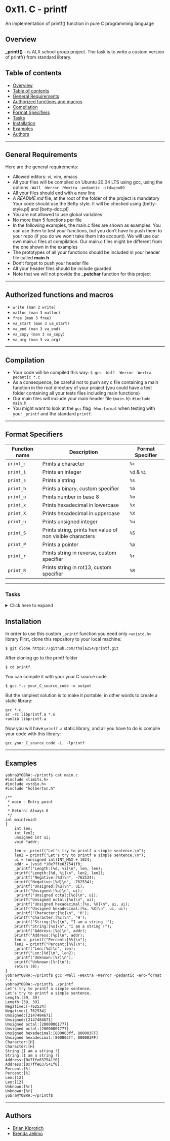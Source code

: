 # 0x11. C - printf

An implementation of printf() function in pure C programming language

## Overview

**\_printf()** - is ALX school group project. The task is to write a custom version of printf() from standard library.

## Table of contents

<!--ts-->

- [Overview](#overview)
- [Table of contents](#table-of-contents)
- [General Requirements](#general-requirements)
- [Authorized functions and macros](#authorized-functions-and-macros)
- [Compilation](#compilation)
- [Format Specifiers](#format-specifiers)
- [Tasks](#tasks)
- [Installation](#installation)
- [Examples](#examples)
- [Authors](#authors)
<!--te-->

---

## General Requirements

Here are the general requirements:

- Allowed editors: vi, vim, emacs
- All your files will be compiled on Ubuntu 20.04 LTS using gcc, using the options `-Wall -Werror -Wextra -pedantic -std=gnu89`
- All your files should end with a new line
- _A README.md_ file, at the root of the folder of the project is mandatory
  Your code should use the Betty style. It will be checked using [betty-style.pl] and [betty-doc.pl]
- You are not allowed to use global variables
- No more than 5 functions per file
- In the following examples, the main.c files are shown as examples. You can use them to test your functions, but you don’t have to push them to your repo (if you do we won’t take them into account). We will use our own main.c files at compilation. Our main.c files might be different from the one shown in the examples
- The prototypes of all your functions should be included in your header file called **main.h**
- Don’t forget to push your header file
- All your header files should be include guarded
- Note that we will not provide the **\_putchar** function for this project

---

## Authorized functions and macros

- `write (man 2 write)`
- `malloc (man 3 malloc)`
- `free (man 3 free)`
- `va_start (man 3 va_start)`
- `va_end (man 3 va_end)`
- `va_copy (man 3 va_copy)`
- `va_arg (man 3 va_arg)`

---

## Compilation

- Your code will be compiled this way:
  `$ gcc -Wall -Werror -Wextra -pedantic *.c`
- As a consequence, be careful not to push any c file containing a main function in the root directory of your project (you could have a test folder containing all your tests files including main functions)
- Our main files will include your main header file (`main.h`): `#include main.h`
- You might want to look at the `gcc` flag `-Wno-format` when testing with your `_printf` and the standard `printf`.

---

## Format Specifiers

| Function name | Description                                               | Format Specifier |
| ------------- | --------------------------------------------------------- | ---------------- |
| `print_c`     | Prints a character                                        | `%c`             |
| `print_i`     | Prints an integer                                         | `%d` & `%i`      |
| `print_s`     | Prints a string                                           | `%s`             |
| `print_b`     | Prints a binary, custom specifier                         | `%b`             |
| `print_o`     | Prints number in base 8                                   | `%o`             |
| `print_x`     | Prints hexadecimal in lowercase                           | `%x`             |
| `print_X`     | Prints hexadecimal in uppercase                           | `%X`             |
| `print_u`     | Prints unsigned integer                                   | `%u`             |
| `print_S`     | Prints string, prints hex value of non visible characters | `%S`             |
| `print_P`     | Prints a pointer                                          | `%p`             |
| `print_r`     | Prints string in reverse, custom specifier                | `%r`             |
| `print_R`     | Prints string in rot13, custom specifier                  | `%R`             |

---

### Tasks

<details>
<summary>
Click here to expand
</summary>
<ul>

<li>- 0. I'm not going anywhere. You can print that wherever you want to. I'm here and I'm a Spur for life <i>mandatory</i>
</li><li> - 1. Education is when you read the fine print. Experience is what you get if you don't  <i>mandatory</i>
</li><li> - 2. Just because it's in print doesn't mean it's the gospel  <i>mandatory</i>
</li><li> - 3. With a face like mine, I do better in print <i>#advanced</i>
</li><li> - 4. What one has not experienced, one will never understand in print <i>#advanced</i>
</li><li> - 5. Nothing in fine print is ever good news <i>#advanced</i>
</li><li> - 6. My weakness is wearing too much leopard print <i>#advanced</i>
</li><li> - 7. How is the world ruled and led to war? Diplomats lie to journalists and believe these lies when they see them in print <i>#advanced</i>
</li><li> - 8. The big print gives and the small print takes away <i>#advanced</i>
</li><li> - 9. Sarcasm is lost in print <i>#advanced</i>
</li><li> - 10. Print some money and give it to us for the rain forests <i>#advanced</i>
</li><li> - 11. The negative is the equivalent of the composer's score, and the print the performance <i>#advanced</i>
</li><li> - 12. It's depressing when you're still around and your albums are out of print <i>#advanced</i>
</li><li> - 13. Every time that I wanted to give up, if I saw an interesting textile, print what ever, suddenly I would see a collection <i>#advanced</i>
</li><li> - 14. Print is the sharpest and the strongest weapon of our party <i>#advanced</i>
</li><li> - 15. The flood of print has turned reading into a process of gulping rather than savoring <i>#advanced</i>
</li><li> - 16. All of the above functionality should work flawlessly <i>#advanced</i>
</ul>
</details>

## Installation

In order to use this custom `_printf` function you need only `<unistd.h>` library
First, clone this repository to your local machine:

```
$ git clone https://github.com/thala254/printf.git
```

After cloning go to the printf folder

```
$ cd printf
```

You can compile it with your your C source code

```
$ gcc *.c your_C_source_code -o output
```

But the simplest solution is to make it portable, in other words to create a static library:

```
gcc *.c
ar -rc libprintf.a *.o
ranlib libprintf.a
```

Now you will have `printf.a` static library, and all you have to do is compile your code with this library:

```
gcc your_C_source_code -L. -lprintf
```

---

## Examples

```
yobra@YOBRA:~/printf$ cat main.c
#include <limits.h>
#include <stdio.h>
#include "holberton.h"

/**
 * main - Entry point
 *
 * Return: Always 0
 */
int main(void)
{
    int len;
    int len2;
    unsigned int ui;
    void *addr;

    len = _printf("Let's try to printf a simple sentence.\n");
    len2 = printf("Let's try to printf a simple sentence.\n");
    ui = (unsigned int)INT_MAX + 1024;
    addr = (void *)0x7ffe637541f0;
    _printf("Length:[%d, %i]\n", len, len);
    printf("Length:[%d, %i]\n", len2, len2);
    _printf("Negative:[%d]\n", -762534);
    printf("Negative:[%d]\n", -762534);
    _printf("Unsigned:[%u]\n", ui);
    printf("Unsigned:[%u]\n", ui);
    _printf("Unsigned octal:[%o]\n", ui);
    printf("Unsigned octal:[%o]\n", ui);
    _printf("Unsigned hexadecimal:[%x, %X]\n", ui, ui);
    printf("Unsigned hexadecimal:[%x, %X]\n", ui, ui);
    _printf("Character:[%c]\n", 'H');
    printf("Character:[%c]\n", 'H');
    _printf("String:[%s]\n", "I am a string !");
    printf("String:[%s]\n", "I am a string !");
    _printf("Address:[%p]\n", addr);
    printf("Address:[%p]\n", addr);
    len = _printf("Percent:[%%]\n");
    len2 = printf("Percent:[%%]\n");
    _printf("Len:[%d]\n", len);
    printf("Len:[%d]\n", len2);
    _printf("Unknown:[%r]\n");
    printf("Unknown:[%r]\n");
    return (0);
}
yobra@YOBRA:~/printf$ gcc -Wall -Wextra -Werror -pedantic -Wno-format *.c
yobra@YOBRA:~/printf$ ./printf
Let's try to printf a simple sentence.
Let's try to printf a simple sentence.
Length:[39, 39]
Length:[39, 39]
Negative:[-762534]
Negative:[-762534]
Unsigned:[2147484671]
Unsigned:[2147484671]
Unsigned octal:[20000001777]
Unsigned octal:[20000001777]
Unsigned hexadecimal:[800003ff, 800003FF]
Unsigned hexadecimal:[800003ff, 800003FF]
Character:[H]
Character:[H]
String:[I am a string !]
String:[I am a string !]
Address:[0x7ffe637541f0]
Address:[0x7ffe637541f0]
Percent:[%]
Percent:[%]
Len:[12]
Len:[12]
Unknown:[%r]
Unknown:[%r]
yobra@YOBRA:~/printf$
```

---

## Authors

- [Brian Kiprotich](https://github.com/Thala254)
- [Brenda Jelimo](https://github.com/Brendabett)
